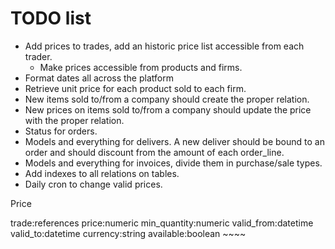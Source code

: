 # TODO list

* Add prices to trades, add an historic price list accessible from each trader.
    * Make prices accessible from products and firms.
* Format dates all across the platform
* Retrieve unit price for each product sold to each firm.
* New items sold to/from a company should create the proper relation.
* New prices on items sold to/from a company should update the price with the proper relation.
* Status for orders.
* Models and everything for delivers. A new deliver should be bound to an order and should discount from the amount of each order_line.
* Models and everything for invoices, divide them in purchase/sale types.
* Add indexes to all relations on tables.
* Daily cron to change valid prices.

Price

trade:references price:numeric min_quantity:numeric valid_from:datetime valid_to:datetime currency:string available:boolean ~~~~